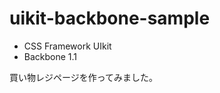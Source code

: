 uikit-backbone-sample
=====================

- CSS Framework UIkit
- Backbone 1.1

買い物レジページを作ってみました。
